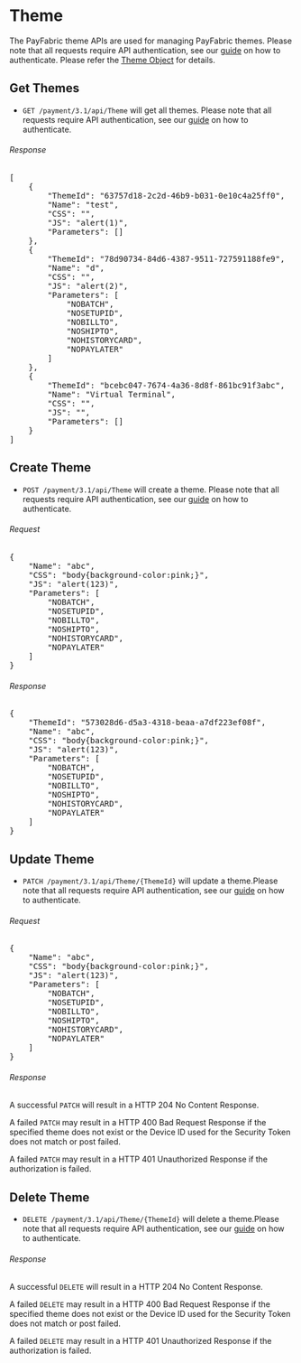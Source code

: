 Theme
=================

The PayFabric theme APIs are used for managing PayFabric themes.  Please note that all requests require API authentication, see our [guide](Authentication.md) on how to authenticate. Please refer the [Theme Object](/PayFabric/Sections/3.1JSONObjects.md#theme) for details.

Get Themes
----------
* `GET /payment/3.1/api/Theme`  will get all themes. Please note that all requests require API authentication, see our [guide](Authentication.md) on how to authenticate.

###### Response
<pre>
[
    {
        "ThemeId": "63757d18-2c2d-46b9-b031-0e10c4a25ff0",
        "Name": "test",
        "CSS": "",
        "JS": "alert(1)",
        "Parameters": []
    },
    {
        "ThemeId": "78d90734-84d6-4387-9511-727591188fe9",
        "Name": "d",
        "CSS": "",
        "JS": "alert(2)",
        "Parameters": [
            "NOBATCH",
            "NOSETUPID",
            "NOBILLTO",
            "NOSHIPTO",
            "NOHISTORYCARD",
            "NOPAYLATER"
        ]
    },
    {
        "ThemeId": "bcebc047-7674-4a36-8d8f-861bc91f3abc",
        "Name": "Virtual Terminal",
        "CSS": "",
        "JS": "",
        "Parameters": []
    }
]
</pre>

Create Theme
-------------
* `POST /payment/3.1/api/Theme` will create a theme. Please note that all requests require API authentication, see our [guide](Authentication.md) on how to authenticate.

###### Request
<pre>
{
    "Name": "abc",
    "CSS": "body{background-color:pink;}",
    "JS": "alert(123)",
    "Parameters": [
        "NOBATCH",
        "NOSETUPID",
        "NOBILLTO",
        "NOSHIPTO",
        "NOHISTORYCARD",
        "NOPAYLATER"
    ]
}
</pre>

###### Response
<pre>
{
    "ThemeId": "573028d6-d5a3-4318-beaa-a7df223ef08f",
    "Name": "abc",
    "CSS": "body{background-color:pink;}",
    "JS": "alert(123)",
    "Parameters": [
        "NOBATCH",
        "NOSETUPID",
        "NOBILLTO",
        "NOSHIPTO",
        "NOHISTORYCARD",
        "NOPAYLATER"
    ]
}
</pre>

Update Theme
-------------
* `PATCH /payment/3.1/api/Theme/{ThemeId}` will update a theme.Please note that all requests require API authentication, see our [guide](Authentication.md) on how to authenticate.

###### Request
<pre>
{
    "Name": "abc",
    "CSS": "body{background-color:pink;}",
    "JS": "alert(123)",
    "Parameters": [
        "NOBATCH",
        "NOSETUPID",
        "NOBILLTO",
        "NOSHIPTO",
        "NOHISTORYCARD",
        "NOPAYLATER"
    ]
}
</pre>

###### Response
A successful `PATCH` will result in a HTTP 204 No Content Response.

A failed `PATCH` may result in a HTTP 400 Bad Request Response if the specified theme does not exist or the Device ID used for the Security Token does not match or post failed.

A failed `PATCH` may result in a HTTP 401 Unauthorized Response if the authorization is failed.

Delete Theme
-------------
* `DELETE /payment/3.1/api/Theme/{ThemeId}` will delete a theme.Please note that all requests require API authentication, see our [guide](Authentication.md) on how to authenticate.

###### Response
A successful `DELETE` will result in a HTTP 204 No Content Response.

A failed `DELETE` may result in a HTTP 400 Bad Request Response if the specified theme does not exist or the Device ID used for the Security Token does not match or post failed.

A failed `DELETE` may result in a HTTP 401 Unauthorized Response if the authorization is failed.
